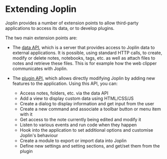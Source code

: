 # Extending Joplin

Joplin provides a number of extension points to allow third-party applications to access its data, or to develop plugins.

The two main extension points are:

- The [data API](references/rest_api.md), which is a server that provides access to Joplin data to external applications. It is possible, using standard HTTP calls, to create, modify or delete notes, notebooks, tags, etc. as well as attach files to notes and retrieve these files. This is for example how the web clipper communicates with Joplin.

- The [plugin API](), which allows directly modifying Joplin by adding new features to the application. Using this API, you can:
	- Access notes, folders, etc. via the data API
	- Add a view to display custom data using HTML/CSS/JS
	- Create a dialog to display information and get input from the user
	- Create a new command and associate a toolbar button or menu item with it
	- Get access to the note currently being edited and modify it
	- Listen to various events and run code when they happen
	- Hook into the application to set additional options and customise Joplin's behaviour
	- Create a module to export or import data into Joplin
	- Define new settings and setting sections, and get/set them from the plugin